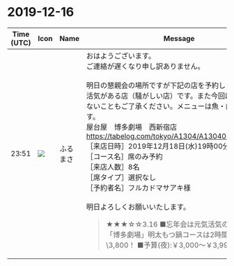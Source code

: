# 2019-12-16

|Time (UTC)|Icon|Name|Message|
|---|---|---|---|
|23:51|![](https://secure.gravatar.com/avatar/76a0f849e297e2ebb941be896336414e.jpg?s=72&d=https%3A%2F%2Fa.slack-edge.com%2Fdf10d%2Fimg%2Favatars%2Fava_0021-72.png)|ふるまさ|おはようございます。<br>ご連絡が遅くなり申し訳ありません。<br><br>明日の懇親会の場所ですが下記の店を予約しました。<br>活気がある店（騒がしい店）です。また今回は飲み放題でないこともご了承ください。メニューは魚・肉両方あります。<br>屋台屋　博多劇場　西新宿店<br><https://tabelog.com/tokyo/A1304/A130401/13182179/><br>［来店日時］2019年12月18日(水)19時00分<br>［コース名］席のみ予約<br>［来店人数］8名<br>［席タイプ］選択なし<br>［予約者名］フルカドマサアキ様<br><br>明日よろしくお願いいたします。<br><blockquote>★★★☆☆3.16 ■忘年会は元気活気のうまか屋台「博多劇場」明太もつ鍋コースは2時間飲み放題付き\3,800！ ■予算(夜):￥3,000～￥3,999</blockquote>|
